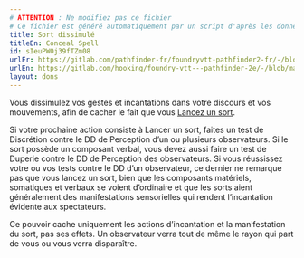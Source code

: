```yaml
---
# ATTENTION : Ne modifiez pas ce fichier
# Ce fichier est généré automatiquement par un script d'après les données du module Foundry VTT officiel et de sa traduction
title: Sort dissimulé
titleEn: Conceal Spell
id: sIeuPW0j39fTZm08
urlFr: https://gitlab.com/pathfinder-fr/foundryvtt-pathfinder2-fr/-/blob/master/data/feats/sIeuPW0j39fTZm08.htm
urlEn: https://gitlab.com/hooking/foundry-vtt---pathfinder-2e/-/blob/master/packs/data/feats.db/conceal-spell.json
layout: dons
---
```

Vous dissimulez vos gestes et incantations dans votre discours et vos mouvements, afin de cacher le fait que vous [Lancez un sort](../actions/lancer-un-sort.md).

Si votre prochaine action consiste à Lancer un sort, faites un test de Discrétion contre le DD de Perception d’un ou plusieurs observateurs. Si le sort possède un composant verbal, vous devez aussi faire un test de Duperie contre le DD de Perception des observateurs. Si vous réussissez votre ou vos tests contre le DD d’un observateur, ce dernier ne remarque pas que vous lancez un sort, bien que les composants matériels, somatiques et verbaux se voient d’ordinaire et que les sorts aient généralement des manifestations sensorielles qui rendent l’incantation évidente aux spectateurs.

Ce pouvoir cache uniquement les actions d’incantation et la manifestation du sort, pas ses effets. Un observateur verra tout de même le rayon qui part de vous ou vous verra disparaître.
